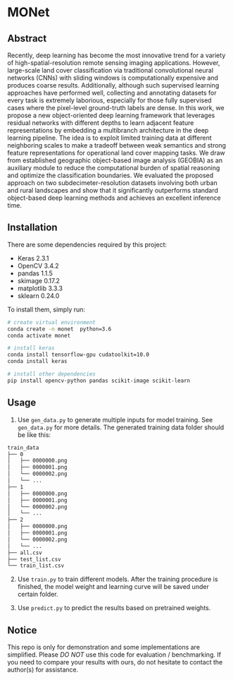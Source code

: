 # MONet
## Abstract
Recently, deep learning has become the most innovative trend for a variety of high-spatial-resolution remote sensing imaging applications. However, large-scale land cover classification via traditional convolutional neural networks (CNNs) with sliding windows is computationally expensive and produces coarse results. Additionally, although such supervised learning approaches have performed well, collecting and annotating datasets for every task is extremely laborious, especially for those fully supervised cases where the pixel-level ground-truth labels are dense. In this work, we propose a new object-oriented deep learning framework that leverages residual networks with different depths to learn adjacent feature representations by embedding a multibranch architecture in the deep learning pipeline. The idea is to exploit limited training data at different neighboring scales to make a tradeoff between weak semantics and strong feature representations for operational land cover mapping tasks. We draw from established geographic object-based image analysis (GEOBIA) as an auxiliary module to reduce the computational burden of spatial reasoning and optimize the classification boundaries. We evaluated the proposed approach on two subdecimeter-resolution datasets involving both urban and rural landscapes and show that it significantly outperforms standard object-based deep learning methods and achieves an excellent inference time.

## Installation

There are some dependencies required by this project:

- Keras 2.3.1
- OpenCV 3.4.2
- pandas 1.1.5
- skimage 0.17.2
- matplotlib 3.3.3
- sklearn 0.24.0

To install them, simply run:

```bash
# create virtual environment
conda create -n monet  python=3.6
conda activate monet

# install keras
conda install tensorflow-gpu cudatoolkit=10.0
conda install keras

# install other dependencies
pip install opencv-python pandas scikit-image scikit-learn
```

## Usage

1. Use `gen_data.py` to generate multiple inputs for model training. See `gen_data.py` for more details. The generated training data folder should be like this:

```bash
train_data
├── 0
│   ├── 0000000.png
│   ├── 0000001.png
│   └── 0000002.png
│   └── ...
├── 1
│   ├── 0000000.png
│   ├── 0000001.png
│   └── 0000002.png
│   └── ...
├── 2
│   ├── 0000000.png
│   ├── 0000001.png
│   └── 0000002.png
│   └── ...
├── all.csv
├── test_list.csv
└── train_list.csv
```

2. Use `train.py` to train different models. After the training procedure is finished, the model weight and learning curve will be saved under certain folder.

3. Use `predict.py` to predict the results based on pretrained weights.

## Notice

This repo is only for demonstration and  some implementations are simplified. Please *DO NOT* use this code for evaluation / benchmarking. If you need to compare your results with ours, do not hesitate to contact the author(s) for assistance. 